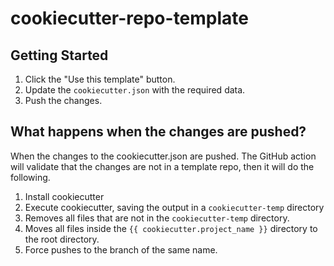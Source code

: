 # cookiecutter-repo-template

## Getting Started

1. Click the "Use this template" button.
2. Update the `cookiecutter.json` with the required data.
3. Push the changes.

## What happens when the changes are pushed?

When the changes to the cookiecutter.json are pushed. The GitHub action will validate that the changes are not in a
template repo, then it will do the following.

1. Install cookiecutter
2. Execute cookiecutter, saving the output in a `cookiecutter-temp` directory
3. Removes all files that are not in the `cookiecutter-temp` directory.
4. Moves all files inside the `{{ cookiecutter.project_name }}` directory to the root directory.
5. Force pushes to the branch of the same name. 
